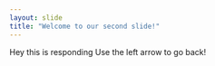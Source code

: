 ```yaml
---
layout: slide
title: "Welcome to our second slide!"
---
```

Hey this is responding
Use the left arrow to go back!
